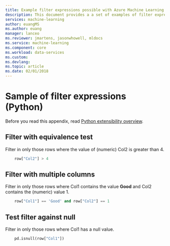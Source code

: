 ```yaml
---
title: Example filter expressions possible with Azure Machine Learning data preparation  | Microsoft Docs
description: This document provides a a set of examples of filter expressions possible with Azure Machine Learning data preparation
services: machine-learning
author: euangMS
ms.author: euang
manager: lanceo
ms.reviewer: jmartens, jasonwhowell, mldocs
ms.service: machine-learning
ms.component: core
ms.workload: data-services
ms.custom: 
ms.devlang: 
ms.topic: article 
ms.date: 02/01/2018
---
```


# Sample of filter expressions (Python) 
Before you read this appendix, read [Python extensibility overview](data-prep-python-extensibility-overview.md).

## Filter with equivalence test
Filter in only those rows where the value of (numeric) Col2 is greater than 4. 

```python
    row["Col2"] > 4
```

## Filter with multiple columns 
Filter in only those rows where Col1 contains the value **Good** and Col2 contains the (numeric) value 1. 
```python
    row["Col1"] == 'Good' and row["Col2"] == 1
```

## Test filter against null
Filter in only those rows where Col1 has a null value. 
```python
    pd.isnull(row["Col1"])
```
